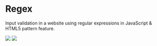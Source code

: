 # Regex
Input validation in a website using regular expressions in JavaScript & HTML5 pattern feature.

![](https://www.linkpicture.com/q/Screenshot-2021-12-02-at-09.27.30_1.png)
![](https://www.linkpicture.com/q/Screenshot-2021-12-02-at-09.30.38.png)
